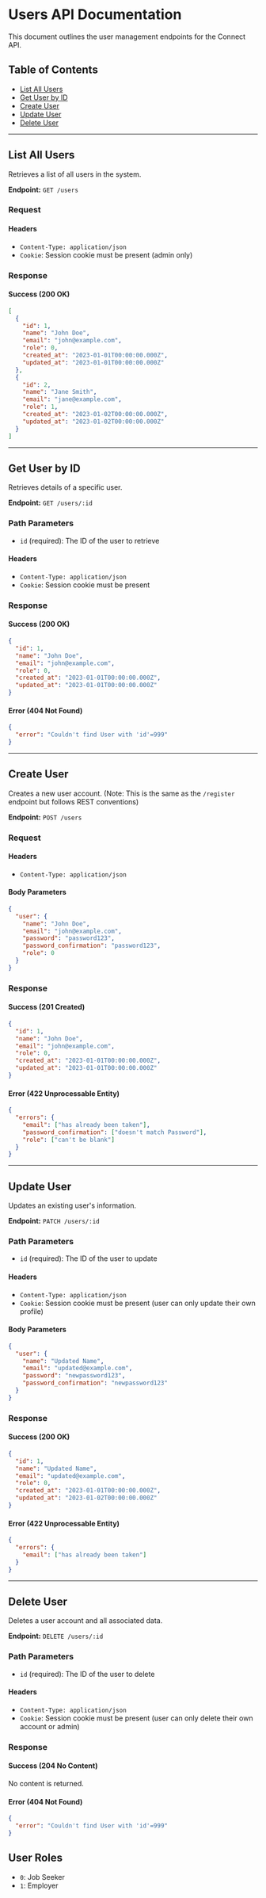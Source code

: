 # Users API Documentation

This document outlines the user management endpoints for the Connect API.

## Table of Contents
- [List All Users](#list-all-users)
- [Get User by ID](#get-user-by-id)
- [Create User](#create-user)
- [Update User](#update-user)
- [Delete User](#delete-user)

---

## List All Users

Retrieves a list of all users in the system.

**Endpoint:** `GET /users`

### Request

#### Headers
- `Content-Type: application/json`
- `Cookie`: Session cookie must be present (admin only)

### Response

#### Success (200 OK)
```json
[
  {
    "id": 1,
    "name": "John Doe",
    "email": "john@example.com",
    "role": 0,
    "created_at": "2023-01-01T00:00:00.000Z",
    "updated_at": "2023-01-01T00:00:00.000Z"
  },
  {
    "id": 2,
    "name": "Jane Smith",
    "email": "jane@example.com",
    "role": 1,
    "created_at": "2023-01-02T00:00:00.000Z",
    "updated_at": "2023-01-02T00:00:00.000Z"
  }
]
```

---

## Get User by ID

Retrieves details of a specific user.

**Endpoint:** `GET /users/:id`

### Path Parameters
- `id` (required): The ID of the user to retrieve

#### Headers
- `Content-Type: application/json`
- `Cookie`: Session cookie must be present

### Response

#### Success (200 OK)
```json
{
  "id": 1,
  "name": "John Doe",
  "email": "john@example.com",
  "role": 0,
  "created_at": "2023-01-01T00:00:00.000Z",
  "updated_at": "2023-01-01T00:00:00.000Z"
}
```

#### Error (404 Not Found)
```json
{
  "error": "Couldn't find User with 'id'=999"
}
```

---

## Create User

Creates a new user account. (Note: This is the same as the `/register` endpoint but follows REST conventions)

**Endpoint:** `POST /users`

### Request

#### Headers
- `Content-Type: application/json`

#### Body Parameters
```json
{
  "user": {
    "name": "John Doe",
    "email": "john@example.com",
    "password": "password123",
    "password_confirmation": "password123",
    "role": 0
  }
}
```

### Response

#### Success (201 Created)
```json
{
  "id": 1,
  "name": "John Doe",
  "email": "john@example.com",
  "role": 0,
  "created_at": "2023-01-01T00:00:00.000Z",
  "updated_at": "2023-01-01T00:00:00.000Z"
}
```

#### Error (422 Unprocessable Entity)
```json
{
  "errors": {
    "email": ["has already been taken"],
    "password_confirmation": ["doesn't match Password"],
    "role": ["can't be blank"]
  }
}
```

---

## Update User

Updates an existing user's information.

**Endpoint:** `PATCH /users/:id`

### Path Parameters
- `id` (required): The ID of the user to update

#### Headers
- `Content-Type: application/json`
- `Cookie`: Session cookie must be present (user can only update their own profile)

#### Body Parameters
```json
{
  "user": {
    "name": "Updated Name",
    "email": "updated@example.com",
    "password": "newpassword123",
    "password_confirmation": "newpassword123"
  }
}
```

### Response

#### Success (200 OK)
```json
{
  "id": 1,
  "name": "Updated Name",
  "email": "updated@example.com",
  "role": 0,
  "created_at": "2023-01-01T00:00:00.000Z",
  "updated_at": "2023-01-02T00:00:00.000Z"
}
```

#### Error (422 Unprocessable Entity)
```json
{
  "errors": {
    "email": ["has already been taken"]
  }
}
```

---

## Delete User

Deletes a user account and all associated data.

**Endpoint:** `DELETE /users/:id`

### Path Parameters
- `id` (required): The ID of the user to delete

#### Headers
- `Content-Type: application/json`
- `Cookie`: Session cookie must be present (user can only delete their own account or admin)

### Response

#### Success (204 No Content)
No content is returned.

#### Error (404 Not Found)
```json
{
  "error": "Couldn't find User with 'id'=999"
}
```

## User Roles

- `0`: Job Seeker
- `1`: Employer
